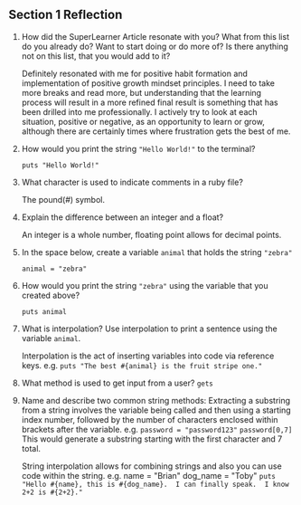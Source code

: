 ## Section 1 Reflection

1. How did the SuperLearner Article resonate with you? What from this list do you already do? Want to start doing or do more of? Is there anything not on this list, that you would add to it?

    Definitely resonated with me for positive habit formation and implementation of positive growth mindset principles.  I need to take more breaks and read more, but understanding that the learning process will result in a more refined final result is something that has been drilled into me professionally.  I actively try to look at each situation, positive or negative, as an opportunity to learn or grow, although there are certainly times where frustration gets the best of me.

1. How would you print the string `"Hello World!"` to the terminal?

    `puts "Hello World!"`

1. What character is used to indicate comments in a ruby file?

    The pound(#) symbol.

1. Explain the difference between an integer and a float?

    An integer is a whole number, floating point allows for decimal points.

1. In the space below, create a variable `animal` that holds the string `"zebra"`

    `animal = "zebra"`

1. How would you print the string `"zebra"` using the variable that you created above?

    `puts animal`

1. What is interpolation? Use interpolation to print a sentence using the variable `animal`.

    Interpolation is the act of inserting variables into code via reference keys.
    e.g. `puts "The best #{animal} is the fruit stripe one."`

1. What method is used to get input from a user?
    `gets`
1. Name and describe two common string methods:
    Extracting a substring from a string involves the variable being called and then using a starting index number, followed by the number of characters enclosed within brackets after the variable.
    e.g.
    `password = "password123"`
    `password[0,7]`
    This would generate a substring starting with the first character and 7 total.

    String interpolation allows for combining strings and also you can use code within the string.
    e.g.
    name = "Brian"
    dog_name = "Toby"
    `puts "Hello #{name}, this is #{dog_name}.  I can finally speak.  I know 2+2 is #{2+2}."`
